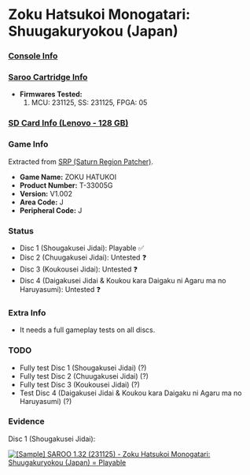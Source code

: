 # Zoku Hatsukoi Monogatari: Shuugakuryokou (Japan)

### [Console Info](../../../../Info/Consoles/VA13/README.md)

### [Saroo Cartridge Info](../../../../Info/Cartridges/RetroGameParadiseStore/1.32F/README.md)

- <b>Firmwares Tested:</b>
  1. MCU: 231125, SS: 231125, FPGA: 05

### [SD Card Info (Lenovo - 128 GB)](../../../../Info/SdCards/Lenovo/128GB/README.md)

### Game Info

Extracted from [SRP (Saturn Region Patcher)](https://segaxtreme.net/resources/saturn-region-patcher.81/download).

- <b>Game Name:</b> ZOKU HATUKOI
- <b>Product Number:</b> T-33005G
- <b>Version:</b> V1.002
- <b>Area Code:</b> J
- <b>Peripheral Code:</b> J

### Status

- Disc 1 (Shougakusei Jidai): Playable :white_check_mark:
- Disc 2 (Chuugakusei Jidai): Untested :question:
- Disc 3 (Koukousei Jidai): Untested :question:
- Disc 4 (Daigakusei Jidai & Koukou kara Daigaku ni Agaru ma no Haruyasumi): Untested :question:

### Extra Info

- It needs a full gameplay tests on all discs.

### TODO

- Fully test Disc 1 (Shougakusei Jidai) (?)
- Fully test Disc 2 (Chuugakusei Jidai) (?)
- Fully test Disc 3 (Koukousei Jidai) (?)
- Test Disc 4 (Daigakusei Jidai & Koukou kara Daigaku ni Agaru ma no Haruyasumi) (?)

### Evidence

Disc 1 (Shougakusei Jidai):

[![[Sample] SAROO 1.32 (231125) - Zoku Hatsukoi Monogatari: Shuugakuryokou (Japan) = Playable](https://img.youtube.com/vi/jdDUWtpVHSA/0.jpg)](https://www.youtube.com/watch?v=jdDUWtpVHSA)
